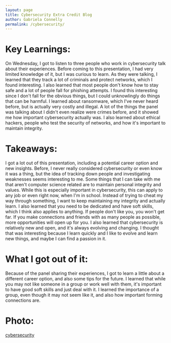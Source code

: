 ```yaml
---
layout: page
title: Cybersecurity Extra Credit Blog
author: Gabriela Connelly
permalink: /cybersecurity/
---
```


# Key Learnings:
On Wednesday, I got to listen to three people who work in cybersecurity talk about their experiences. Before coming to this presentation, I had very limited knowledge of it, but I was curious to learn. As they were talking, I learned that they track a lot of criminals and protect networks, which I found interesting. I also learned that most people don't know how to stay safe and a lot of people fall for phishing attempts. I found this interesting since I don't fall for the obvious things, but I could unknowlingly do things that can be harmful. I learned about ransomware, which I've never heard before, but is actually very costly and illegal. A lot of the things the panel was talking about I didn't even realize were crimes before, and it showed me how important cybersecurity actually was. I also learned about ethical hackers, people who test the security of networks, and how it's important to maintain integrity.

# Takeaways:
I got a lot out of this presentation, including a potential career option and new insights. Before, I never really considered cybersecurity or even know it was a thing, but the idea of tracking down people and investigating weaknesses seems interesting to me. Some things that I can take with me that aren't computer science related are to maintain personal integrity and values. While this is especially important in cybersecurity, this can apply to any job or even right now, when I'm in school. Instead of trying to cheat my way through something, I want to keep maintaining my integrity and actually learn. I also learned that you need to be dedicated and have soft skills, which I think also applies to anything. If people don't like you, you won't get far. If you make connections and friends with as many people as possible, more opportunities will open up for you. I also learned that cybersecurity is relatively new and open, and it's always evolving and changing. I thought that was interesting because I learn quickly and I like to evolve and learn new things, and maybe I can find a passion in it.

# What I got out of it:
Because of the panel sharing their experiences, I got to learn a little about a different career option, and also some tips for the future. I learned that while you may not like someone in a group or work well with them, it's important to have good soft skills and just deal with it. I learned the importance of a group, even though it may not seem like it, and also how important forming connections are. 


# Photo:
[cybersecurity](../images/cybersecurity.jpg)




